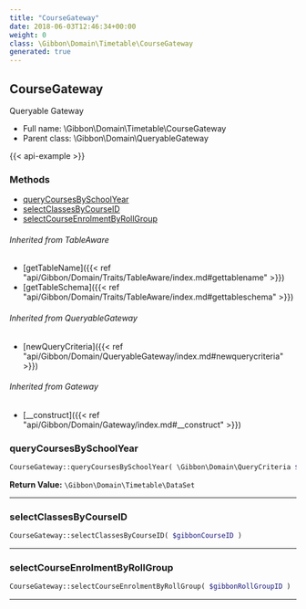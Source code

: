 ```yaml
---
title: "CourseGateway"
date: 2018-06-03T12:46:34+00:00
weight: 0
class: \Gibbon\Domain\Timetable\CourseGateway
generated: true
---
```


## CourseGateway

Queryable Gateway



* Full name: \Gibbon\Domain\Timetable\CourseGateway
* Parent class: \Gibbon\Domain\QueryableGateway

{{< api-example >}} 



### Methods

- [queryCoursesBySchoolYear](#querycoursesbyschoolyear)
- [selectClassesByCourseID](#selectclassesbycourseid)
- [selectCourseEnrolmentByRollGroup](#selectcourseenrolmentbyrollgroup)




###### Inherited from TableAware
- [getTableName]({{< ref "api/Gibbon/Domain/Traits/TableAware/index.md#gettablename" >}})
- [getTableSchema]({{< ref "api/Gibbon/Domain/Traits/TableAware/index.md#gettableschema" >}})

###### Inherited from QueryableGateway
- [newQueryCriteria]({{< ref "api/Gibbon/Domain/QueryableGateway/index.md#newquerycriteria" >}})

###### Inherited from Gateway
- [__construct]({{< ref "api/Gibbon/Domain/Gateway/index.md#__construct" >}})



### queryCoursesBySchoolYear



```php
CourseGateway::queryCoursesBySchoolYear( \Gibbon\Domain\QueryCriteria $criteria, $gibbonSchoolYearID ): \Gibbon\Domain\Timetable\DataSet
```






**Return Value:**
`\Gibbon\Domain\Timetable\DataSet`  



---

### selectClassesByCourseID



```php
CourseGateway::selectClassesByCourseID( $gibbonCourseID )
```









---

### selectCourseEnrolmentByRollGroup



```php
CourseGateway::selectCourseEnrolmentByRollGroup( $gibbonRollGroupID )
```









---

